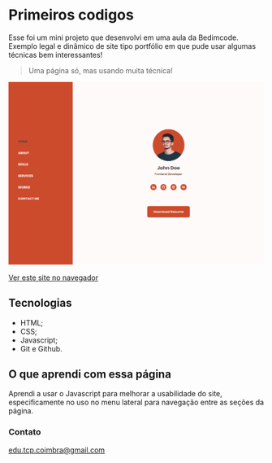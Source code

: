 # Primeiros codigos
 Esse foi um mini projeto que desenvolvi em uma aula da Bedimcode. Exemplo legal e dinâmico de site tipo portfólio em que pude usar algumas técnicas bem interessantes!

> Uma página só, mas usando muita técnica!

![preview](./.github/site_preview.png)

[Ver este site no navegador](https://educoimbra.github.io/Site-Portfolio/)

## Tecnologias
- HTML;
- CSS;
- Javascript;
- Git e Github.

## O que aprendi com essa página
Aprendi a usar o Javascript para melhorar a usabilidade do site, especificamente no uso no menu lateral para navegação entre as seções da página.

### Contato
edu.tcp.coimbra@gmail.com
